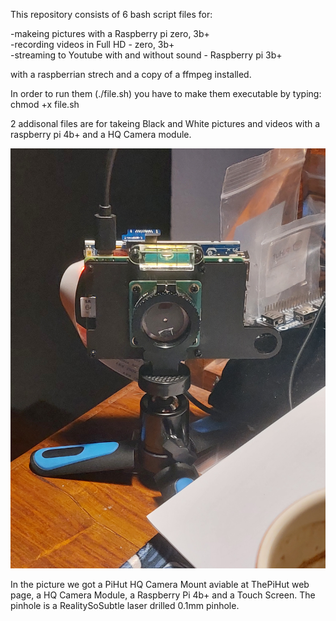 This repository consists of 6 bash script files for:

-makeing pictures with a Raspberry pi zero, 3b+<br>
-recording videos in Full HD - zero, 3b+<br>
-streaming to Youtube with and without sound - Raspberry pi 3b+

with a raspberrian strech and a copy of a ffmpeg installed.

In order to run them (./file.sh) you have to make them executable by typing: chmod +x file.sh

2 addisonal files are for takeing Black and White pictures and videos with a raspberry pi 4b+ and a HQ Camera module.

<img src=20231225_160443.jpg>

In the picture we got a PiHut HQ Camera Mount aviable at ThePiHut web page, a HQ Camera Module, a Raspberry Pi 4b+ and a Touch Screen. The pinhole is a RealitySoSubtle laser drilled 0.1mm pinhole.
